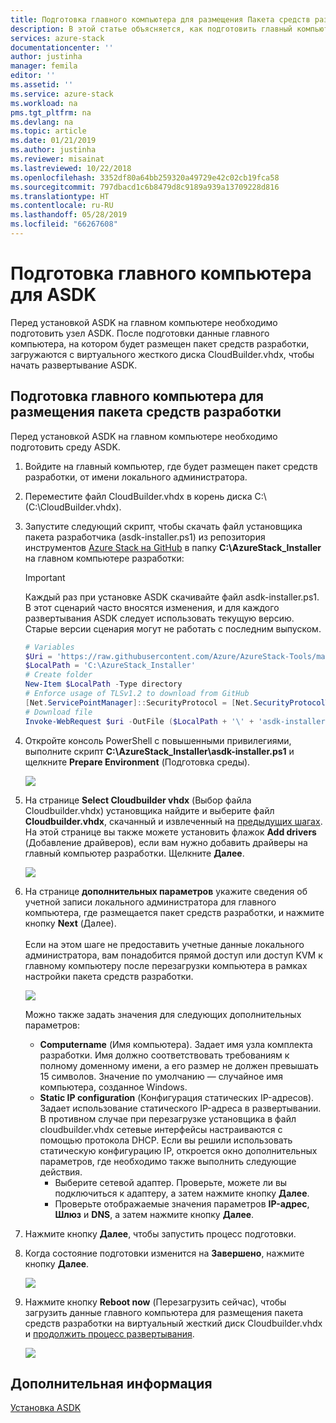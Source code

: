 ```yaml
---
title: Подготовка главного компьютера для размещения Пакета средств разработки Azure Stack (ASDK) | Документация Майкрософт
description: В этой статье объясняется, как подготовить главный компьютер для установки Пакета средств разработки Azure Stack (ASDK).
services: azure-stack
documentationcenter: ''
author: justinha
manager: femila
editor: ''
ms.assetid: ''
ms.service: azure-stack
ms.workload: na
pms.tgt_pltfrm: na
ms.devlang: na
ms.topic: article
ms.date: 01/21/2019
ms.author: justinha
ms.reviewer: misainat
ms.lastreviewed: 10/22/2018
ms.openlocfilehash: 3352df80a64bb259320a49729e42c02cb19fca58
ms.sourcegitcommit: 797dbacd1c6b8479d8c9189a939a13709228d816
ms.translationtype: HT
ms.contentlocale: ru-RU
ms.lasthandoff: 05/28/2019
ms.locfileid: "66267608"
---
```

# <a name="prepare-the-asdk-host-computer"></a>Подготовка главного компьютера для ASDK
Перед установкой ASDK на главном компьютере необходимо подготовить узел ASDK. После подготовки данные главного компьютера, на котором будет размещен пакет средств разработки, загружаются с виртуального жесткого диска CloudBuilder.vhdx, чтобы начать развертывание ASDK.

## <a name="prepare-the-development-kit-host-computer"></a>Подготовка главного компьютера для размещения пакета средств разработки
Перед установкой ASDK на главном компьютере необходимо подготовить среду ASDK.
1. Войдите на главный компьютер, где будет размещен пакет средств разработки, от имени локального администратора.
2. Переместите файл CloudBuilder.vhdx в корень диска C:\ (C:\CloudBuilder.vhdx).
3. Запустите следующий скрипт, чтобы скачать файл установщика пакета разработчика (asdk-installer.ps1) из репозитория инструментов [Azure Stack на GitHub](https://github.com/Azure/AzureStack-Tools) в папку **C:\AzureStack_Installer** на главном компьютере разработки:

   > [!IMPORTANT]
   > Каждый раз при установке ASDK скачивайте файл asdk-installer.ps1. В этот сценарий часто вносятся изменения, и для каждого развертывания ASDK следует использовать текущую версию. Старые версии сценария могут не работать с последним выпуском.

   ```powershell
   # Variables
   $Uri = 'https://raw.githubusercontent.com/Azure/AzureStack-Tools/master/Deployment/asdk-installer.ps1'
   $LocalPath = 'C:\AzureStack_Installer'
   # Create folder
   New-Item $LocalPath -Type directory
   # Enforce usage of TLSv1.2 to download from GitHub
   [Net.ServicePointManager]::SecurityProtocol = [Net.SecurityProtocolType]::Tls12
   # Download file
   Invoke-WebRequest $uri -OutFile ($LocalPath + '\' + 'asdk-installer.ps1')
   ```

4. Откройте консоль PowerShell с повышенными привилегиями, выполните скрипт **C:\AzureStack_Installer\asdk-installer.ps1** и щелкните **Prepare Environment** (Подготовка среды).

    ![](media/asdk-prepare-host/1.PNG) 

5. На странице **Select Cloudbuilder vhdx** (Выбор файла Cloudbuilder.vhdx) установщика найдите и выберите файл **Cloudbuilder.vhdx**, скачанный и извлеченный на [предыдущих шагах](asdk-download.md). На этой странице вы также можете установить флажок **Add drivers** (Добавление драйверов), если вам нужно добавить драйверы на главный компьютер разработки. Щелкните **Далее**.  

    ![](media/asdk-prepare-host/2.PNG)

6. На странице **дополнительных параметров** укажите сведения об учетной записи локального администратора для главного компьютера, где размещается пакет средств разработки, и нажмите кнопку **Next** (Далее).<br><br>Если на этом шаге не предоставить учетные данные локального администратора, вам понадобится прямой доступ или доступ KVM к главному компьютеру после перезагрузки компьютера в рамках настройки пакета средств разработки.

   ![](media/asdk-prepare-host/3.PNG)

    Можно также задать значения для следующих дополнительных параметров:
    - **Computername** (Имя компьютера). Задает имя узла комплекта разработки. Имя должно соответствовать требованиям к полному доменному имени, а его размер не должен превышать 15 символов. Значение по умолчанию — случайное имя компьютера, созданное Windows.
    - **Static IP configuration** (Конфигурация статических IP-адресов). Задает использование статического IP-адреса в развертывании. В противном случае при перезагрузке установщика в файл cloudbuilder.vhdx сетевые интерфейсы настраиваются с помощью протокола DHCP. Если вы решили использовать статическую конфигурацию IP, откроется окно дополнительных параметров, где необходимо также выполнить следующие действия.
      - Выберите сетевой адаптер. Проверьте, можете ли вы подключиться к адаптеру, а затем нажмите кнопку **Далее**.
      - Проверьте отображаемые значения параметров **IP-адрес**, **Шлюз** и **DNS**, а затем нажмите кнопку **Далее**.
13. Нажмите кнопку **Далее**, чтобы запустить процесс подготовки.
14. Когда состояние подготовки изменится на **Завершено**, нажмите кнопку **Далее**.

    ![](media/asdk-prepare-host/4.PNG)

15. Нажмите кнопку **Reboot now** (Перезагрузить сейчас), чтобы загрузить данные главного компьютера для размещения пакета средств разработки на виртуальный жесткий диск Cloudbuilder.vhdx и [продолжить процесс развертывания](asdk-install.md).

    ![](media/asdk-prepare-host/5.PNG)


## <a name="next-steps"></a>Дополнительная информация
[Установка ASDK](asdk-install.md)
